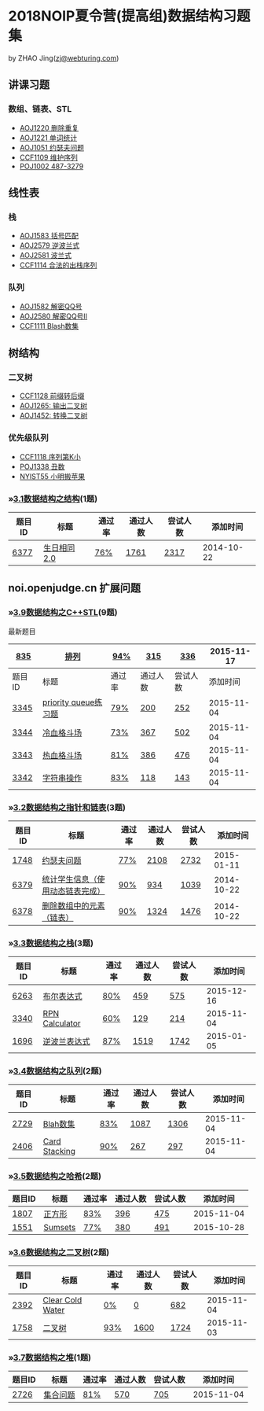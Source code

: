# 2018NOIP夏令营(提高组)数据结构习题集
by ZHAO Jing(zj@webturing.com)
## 讲课习题
### 数组、链表、STL
- [AOJ1220 删除重复](http://acm.ahstu.cc/JudgeOnline/problem.php?id=1220)
- [AOJ1221 单词统计](http://acm.ahstu.cc/JudgeOnline/problem.php?id=1221)
- [AOJ1051 约瑟夫问题](http://acm.ahstu.cc/JudgeOnline/problem.php?id=1051)
- [CCF1109 维护序列](http://oj.noi.cn/oj/#main/show/1109)
- [POJ1002 487-3279](http://poj.org/problem?id=1002)

## 线性表
### 栈
- [AOJ1583 括号匹配](http://acm.ahstu.cc/JudgeOnline/problem.php?id=1583)
- [AOJ2579 逆波兰式](http://acm.ahstu.cc/JudgeOnline/problem.php?id=2579)
- [AOJ2581 波兰式](http://acm.ahstu.cc/JudgeOnline/problem.php?id=2581)
- [CCF1114 合法的出栈序列](http://oj.noi.cn/oj/#main/show/1114)

### 队列
- [AOJ1582 解密QQ号](http://acm.ahstu.cc/JudgeOnline/problem.php?id=1582)
- [AOJ2580 解密QQ号II](http://acm.ahstu.cc/JudgeOnline/problem.php?id=2580)
- [CCF1111 Blash数集](http://oj.noi.cn/oj/#main/show/1111)

## 树结构
### 二叉树
- [CCF1128 前缀转后缀](http://oj.noi.cn/oj/#main/show/1128)
- [AOJ1265: 输出二叉树](http://acm.ahstu.cc/JudgeOnline/problem.php?id=1265)
- [AOJ1452: 转换二叉树](http://acm.ahstu.cc/JudgeOnline/problem.php?id=1452)

### 优先级队列
- [CCF1118 序列第K小](http://oj.noi.cn/oj/#main/show/1118)
- [POJ1338 丑数](http://poj.org/problem?id=1338)
- [NYIST55 小明搬苹果](http://acm.nyist.edu.cn/JudgeOnline/problem.php?pid=55)

###                     »[3.1数据结构之结构](http://noi.openjudge.cn/ch0301/)(1题)              



| 题目ID                                       | 标题                                                 | 通过率                                                 | 通过人数                                                | 尝试人数                                                | 添加时间   |
| -------------------------------------------- | ---------------------------------------------------- | ------------------------------------------------------ | ------------------------------------------------------- | ------------------------------------------------------- | ---------- |
| [6377](http://noi.openjudge.cn/ch0301/6377/) | [生日相同 2.0](http://noi.openjudge.cn/ch0301/6377/) | [76%](http://noi.openjudge.cn/ch0301/6377/statistics/) | [1761](http://noi.openjudge.cn/ch0301/6377/statistics/) | [2317](http://noi.openjudge.cn/ch0301/6377/statistics/) | 2014-10-22 |

## noi.openjudge.cn 扩展问题

### »[3.9数据结构之C++STL](http://noi.openjudge.cn/ch0309/)(9题)

最新题目

| [835](http://noi.openjudge.cn/ch0309/835/)   | [排列](http://noi.openjudge.cn/ch0309/835/)                  | [94%](http://noi.openjudge.cn/ch0309/835/statistics/)  | [315](http://noi.openjudge.cn/ch0309/835/statistics/)  | [336](http://noi.openjudge.cn/ch0309/835/statistics/)  | 2015-11-17 |
| -------------------------------------------- | ------------------------------------------------------------ | ------------------------------------------------------ | ------------------------------------------------------ | ------------------------------------------------------ | ---------- |
| 题目ID                                       | 标题                                                         | 通过率                                                 | 通过人数                                               | 尝试人数                                               | 添加时间   |
| [3345](http://noi.openjudge.cn/ch0309/3345/) | [priority queue练习题](http://noi.openjudge.cn/ch0309/3345/) | [79%](http://noi.openjudge.cn/ch0309/3345/statistics/) | [200](http://noi.openjudge.cn/ch0309/3345/statistics/) | [252](http://noi.openjudge.cn/ch0309/3345/statistics/) | 2015-11-04 |
| [3344](http://noi.openjudge.cn/ch0309/3344/) | [冷血格斗场](http://noi.openjudge.cn/ch0309/3344/)           | [73%](http://noi.openjudge.cn/ch0309/3344/statistics/) | [367](http://noi.openjudge.cn/ch0309/3344/statistics/) | [502](http://noi.openjudge.cn/ch0309/3344/statistics/) | 2015-11-04 |
| [3343](http://noi.openjudge.cn/ch0309/3343/) | [热血格斗场](http://noi.openjudge.cn/ch0309/3343/)           | [81%](http://noi.openjudge.cn/ch0309/3343/statistics/) | [386](http://noi.openjudge.cn/ch0309/3343/statistics/) | [476](http://noi.openjudge.cn/ch0309/3343/statistics/) | 2015-11-04 |
| [3342](http://noi.openjudge.cn/ch0309/3342/) | [字符串操作](http://noi.openjudge.cn/ch0309/3342/)           | [83%](http://noi.openjudge.cn/ch0309/3342/statistics/) | [118](http://noi.openjudge.cn/ch0309/3342/statistics/) | [143](http://noi.openjudge.cn/ch0309/3342/statistics/) | 2015-11-04 |

### »[3.2数据结构之指针和链表](http://noi.openjudge.cn/ch0302/)(3题)               



| 题目ID                                       | 标题                                                         | 通过率                                                 | 通过人数                                                | 尝试人数                                                | 添加时间   |
| -------------------------------------------- | ------------------------------------------------------------ | ------------------------------------------------------ | ------------------------------------------------------- | ------------------------------------------------------- | ---------- |
| [1748](http://noi.openjudge.cn/ch0302/1748/) | [约瑟夫问题](http://noi.openjudge.cn/ch0302/1748/)           | [77%](http://noi.openjudge.cn/ch0302/1748/statistics/) | [2108](http://noi.openjudge.cn/ch0302/1748/statistics/) | [2732](http://noi.openjudge.cn/ch0302/1748/statistics/) | 2015-01-11 |
| [6379](http://noi.openjudge.cn/ch0302/6379/) | [统计学生信息（使用动态链表完成）](http://noi.openjudge.cn/ch0302/6379/) | [90%](http://noi.openjudge.cn/ch0302/6379/statistics/) | [934](http://noi.openjudge.cn/ch0302/6379/statistics/)  | [1039](http://noi.openjudge.cn/ch0302/6379/statistics/) | 2014-10-22 |
| [6378](http://noi.openjudge.cn/ch0302/6378/) | [删除数组中的元素（链表）](http://noi.openjudge.cn/ch0302/6378/) | [90%](http://noi.openjudge.cn/ch0302/6378/statistics/) | [1324](http://noi.openjudge.cn/ch0302/6378/statistics/) | [1476](http://noi.openjudge.cn/ch0302/6378/statistics/) | 2014-10-22 |

###                     »[3.3数据结构之栈](http://noi.openjudge.cn/ch0303/)(3题)               


| 题目ID                                       | 标题                                                   | 通过率                                                 | 通过人数                                                | 尝试人数                                                | 添加时间   |
| -------------------------------------------- | ------------------------------------------------------ | ------------------------------------------------------ | ------------------------------------------------------- | ------------------------------------------------------- | ---------- |
| [6263](http://noi.openjudge.cn/ch0303/6263/) | [布尔表达式](http://noi.openjudge.cn/ch0303/6263/)     | [80%](http://noi.openjudge.cn/ch0303/6263/statistics/) | [459](http://noi.openjudge.cn/ch0303/6263/statistics/)  | [575](http://noi.openjudge.cn/ch0303/6263/statistics/)  | 2015-12-16 |
| [3340](http://noi.openjudge.cn/ch0303/3340/) | [RPN Calculator](http://noi.openjudge.cn/ch0303/3340/) | [60%](http://noi.openjudge.cn/ch0303/3340/statistics/) | [129](http://noi.openjudge.cn/ch0303/3340/statistics/)  | [214](http://noi.openjudge.cn/ch0303/3340/statistics/)  | 2015-11-04 |
| [1696](http://noi.openjudge.cn/ch0303/1696/) | [逆波兰表达式](http://noi.openjudge.cn/ch0303/1696/)   | [87%](http://noi.openjudge.cn/ch0303/1696/statistics/) | [1519](http://noi.openjudge.cn/ch0303/1696/statistics/) | [1742](http://noi.openjudge.cn/ch0303/1696/statistics/) | 2015-01-05 |

###                     »[3.4数据结构之队列](http://noi.openjudge.cn/ch0304/)(2题)              


| 题目ID                                       | 标题                                                  | 通过率                                                 | 通过人数                                                | 尝试人数                                                | 添加时间   |
| -------------------------------------------- | ----------------------------------------------------- | ------------------------------------------------------ | ------------------------------------------------------- | ------------------------------------------------------- | ---------- |
| [2729](http://noi.openjudge.cn/ch0304/2729/) | [Blah数集](http://noi.openjudge.cn/ch0304/2729/)      | [83%](http://noi.openjudge.cn/ch0304/2729/statistics/) | [1087](http://noi.openjudge.cn/ch0304/2729/statistics/) | [1306](http://noi.openjudge.cn/ch0304/2729/statistics/) | 2015-11-04 |
| [2406](http://noi.openjudge.cn/ch0304/2406/) | [Card Stacking](http://noi.openjudge.cn/ch0304/2406/) | [90%](http://noi.openjudge.cn/ch0304/2406/statistics/) | [267](http://noi.openjudge.cn/ch0304/2406/statistics/)  | [297](http://noi.openjudge.cn/ch0304/2406/statistics/)  | 2015-11-04 |

###                     »[3.5数据结构之哈希](http://noi.openjudge.cn/ch0305/)(2题)              


| 题目ID                                       | 标题                                            | 通过率                                                 | 通过人数                                               | 尝试人数                                               | 添加时间   |
| -------------------------------------------- | ----------------------------------------------- | ------------------------------------------------------ | ------------------------------------------------------ | ------------------------------------------------------ | ---------- |
| [1807](http://noi.openjudge.cn/ch0305/1807/) | [正方形](http://noi.openjudge.cn/ch0305/1807/)  | [83%](http://noi.openjudge.cn/ch0305/1807/statistics/) | [396](http://noi.openjudge.cn/ch0305/1807/statistics/) | [475](http://noi.openjudge.cn/ch0305/1807/statistics/) | 2015-11-04 |
| [1551](http://noi.openjudge.cn/ch0305/1551/) | [Sumsets](http://noi.openjudge.cn/ch0305/1551/) | [77%](http://noi.openjudge.cn/ch0305/1551/statistics/) | [380](http://noi.openjudge.cn/ch0305/1551/statistics/) | [491](http://noi.openjudge.cn/ch0305/1551/statistics/) | 2015-10-28 |

###                     »[3.6数据结构之二叉树](http://noi.openjudge.cn/ch0306/)(2题)             

| 题目ID                                       | 标题                                                     | 通过率                                                 | 通过人数                                                | 尝试人数                                                | 添加时间   |
| -------------------------------------------- | -------------------------------------------------------- | ------------------------------------------------------ | ------------------------------------------------------- | ------------------------------------------------------- | ---------- |
| [2392](http://noi.openjudge.cn/ch0306/2392/) | [Clear Cold Water](http://noi.openjudge.cn/ch0306/2392/) | [0%](http://noi.openjudge.cn/ch0306/2392/statistics/)  | [0](http://noi.openjudge.cn/ch0306/2392/statistics/)    | [682](http://noi.openjudge.cn/ch0306/2392/statistics/)  | 2015-11-04 |
| [1758](http://noi.openjudge.cn/ch0306/1758/) | [二叉树](http://noi.openjudge.cn/ch0306/1758/)           | [93%](http://noi.openjudge.cn/ch0306/1758/statistics/) | [1600](http://noi.openjudge.cn/ch0306/1758/statistics/) | [1724](http://noi.openjudge.cn/ch0306/1758/statistics/) | 2015-11-03 |

###                     »[3.7数据结构之堆](http://noi.openjudge.cn/ch0307/)(1题)               

| 题目ID                                       | 标题                                             | 通过率                                                 | 通过人数                                               | 尝试人数                                               | 添加时间   |
| -------------------------------------------- | ------------------------------------------------ | ------------------------------------------------------ | ------------------------------------------------------ | ------------------------------------------------------ | ---------- |
| [2726](http://noi.openjudge.cn/ch0307/2726/) | [集合问题](http://noi.openjudge.cn/ch0307/2726/) | [81%](http://noi.openjudge.cn/ch0307/2726/statistics/) | [570](http://noi.openjudge.cn/ch0307/2726/statistics/) | [705](http://noi.openjudge.cn/ch0307/2726/statistics/) | 2015-11-04 |